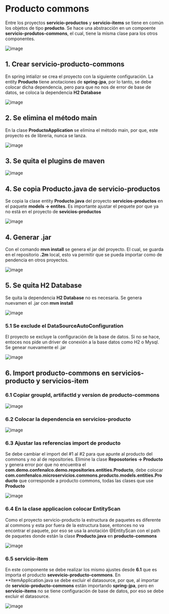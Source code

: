 # Producto commons

Entre los proyectos **servicio-productos** y **servicio-items** se tiene en común los objetos de tipo **producto**. Se hace una abstracción en un compoente **servicio-produtos-commons**, el cual, tiene la misma clase para los otros componentes.  

![image](https://github.com/crodrigr/microservicios-spring-boot-confenalco/assets/31961588/b9901c8f-521d-4664-89a6-d009a101b727)

## 1. Crear servicio-producto-commons

En spring intializr se crea el proyecto con la siguiente configuración. La entity **Producto** tiene anotaciones de **spring-jpa**, por lo tanto, se debe colocar dicha dependencia, pero para que no nos de error de base de datos, se coloca la dependencia **H2 Database**

![image](https://github.com/crodrigr/microservicios-spring-boot-confenalco/assets/31961588/41d092e7-9272-4b79-9b58-709fbc2989e6)


## 2. Se elimina el método main

En la clase **ProductoApplication** se elimina el método main, por que, este proyecto es de libreria, nunca se lanza. 

![image](https://github.com/crodrigr/microservicios-spring-boot-confenalco/assets/31961588/67b0fce2-1c79-4840-8726-6fe847d34a28)


## 3. Se quita el plugins de maven

![image](https://github.com/crodrigr/microservicios-spring-boot-confenalco/assets/31961588/5803e520-e119-4cb8-bebb-9528dda85db2)

## 4. Se copia Producto.java de servicio-productos

Se copia la clase entity **Producto.java** del proyecto **servicios-productos** en el paquete **models -> entites**. Es importante ajustar el pequete por que ya no está en el proyecto de **sevicios-productos**

![image](https://github.com/crodrigr/microservicios-spring-boot-confenalco/assets/31961588/64efac70-453e-4117-8980-8e7180fde053)

## 4. Generar .jar

Con el comando **mvn install** se genera el jar del proyecto. El cual, se guarda en el repositorio **.2m** local, esto va permitir que se pueda importar como de pendencia en otros proyectos. 

![image](https://github.com/crodrigr/microservicios-spring-boot-confenalco/assets/31961588/fecdf5d6-23f6-4868-86c2-5eb860c1db07)

## 5. Se quita H2 Database

Se quita la dependencia **H2 Database** no es necesaria. Se genera nuevamen el .jar con **mvn install**

![image](https://github.com/crodrigr/microservicios-spring-boot-confenalco/assets/31961588/e176b52f-2406-43f1-837c-b85247e818ae)

### 5.1 Se exclude el DataSourceAutoConfiguration

El proyecto se excluye la configuración de la base de datos. Si no se hace, entoces nos pide un driver de conexión a la base datos como H2 o Mysql. Se genear nuevamente el .jar

![image](https://github.com/crodrigr/microservicios-spring-boot-confenalco/assets/31961588/cfd5099f-f49e-4657-a1b0-954de4606ee6)

## 6. Import producto-commons en servicios-producto y servicios-item

### 6.1 Copiar groupId, artifactId y version de producto-commons

![image](https://github.com/crodrigr/microservicios-spring-boot-confenalco/assets/31961588/988194fc-6be9-46e4-ad53-c933814d9bc2)

### 6.2 Colocar la dependencia en servicios-producto

![image](https://github.com/crodrigr/microservicios-spring-boot-confenalco/assets/31961588/6cabc71b-17cf-4277-9d4d-a75be2c8aec2)

### 6.3 Ajustar las referencias import de producto

Se debe cambiar el import del #1 al #2 para que apunte al producto del commons y no al de repositories. Elimine la clase **Reposotories -> Producto** y  genera error por que no encuentra el **com.demo.confenalco.demo.repositories.entities.Producto**, debe colocar **com.comfenalco.microservicios.commons.producto.models.entities.Producto** que corresponde a producto commons, todas las clases que use **Producto**

![image](https://github.com/crodrigr/microservicios-spring-boot-confenalco/assets/31961588/c262b24b-e1b2-4ad7-ba77-fb6e82787f5e)

### 6.4 En la clase applicacion colocar EntityScan

Como el proyecto servicio-producto la estructura de paquetes es diferente al commons y esta por fuera de la estructura base, entonces no va encontrar el paquete, por eso se usa la anotación @EntityScan con el path de paquetes donde están la clase **Producto.java** en **producto-commons**

![image](https://github.com/crodrigr/microservicios-spring-boot-confenalco/assets/31961588/9fe0338e-b309-4c37-bfee-3fabff5d2ee4)

### 6.5 servicio-item

En este componente se debe realizar los mismo ajustes desde **6.1** que es importa el producto **sevevicio-producto-commons**. En **ItemApplication.java se debe excluir el datasource, por que, al importar de **servicio-producto-commons** están importando **spring-jpa**, pero en **servicio-items** no se tiene configuración de base de datos, por eso se debe excluir el datasource. 

![image](https://github.com/crodrigr/microservicios-spring-boot-confenalco/assets/31961588/b89f6fa1-f595-42ed-933c-5921aa6ff7a2)

